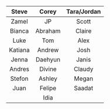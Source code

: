 | **Steve** | **Corey**  | **Tara/Jordan**   |
|:-------:|:---------:|:---------:|
| Zamel | JP | Scott    |
| Bianca  | Abraham | Claire |
| Luke | Tom | Alex |
| Katiana | Andrew | Josh |
| Jenna | Daehyun  | Janis |
| Andres | Divine | Claudy |
| Stefon | Ashley | Megan |
| Juan | Felipe | Saadat |
||Idia||
